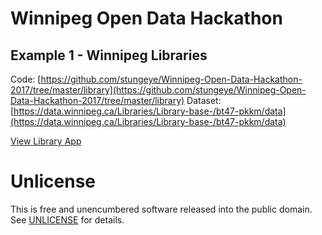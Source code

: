 # Winnipeg Open Data Hackathon

## Example 1 - Winnipeg Libraries

Code: [https://github.com/stungeye/Winnipeg-Open-Data-Hackathon-2017/tree/master/library](https://github.com/stungeye/Winnipeg-Open-Data-Hackathon-2017/tree/master/library)
Dataset: [https://data.winnipeg.ca/Libraries/Library-base-/bt47-pkkm/data](https://data.winnipeg.ca/Libraries/Library-base-/bt47-pkkm/data)

[View Library App](https://stungeye.com/opendata2017/library/)

# Unlicense

This is free and unencumbered software released into the public domain. See [UNLICENSE](http://unlicense.org/) for details.
